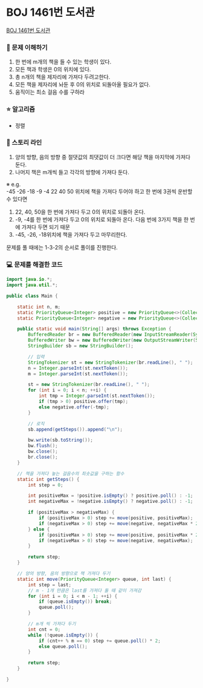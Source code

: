# BOJ 1461번 도서관

[BOJ 1461번 도서관](https://www.acmicpc.net/problem/1461)

### 🤔 문제 이해하기

1. 한 번에 m개의 책을 들 수 있는 학생이 있다.
2. 모든 책과 학생은 0의 위치에 있다.
3. 총 n개의 책을 제자리에 가져다 두려고한다.
4. 모든 책을 제자리에 놔둔 후 0의 위치로 되돌아올 필요가 없다.
5. 움직이는 최소 걸음 수를 구하라

### ⭐ 알고리즘

- 정렬

### 📖 스토리 라인

1. 양의 방향, 음의 방향 중 절댓값의 최댓값이 더 크다면 해당 책을 마지막에 가져다 둔다.
2. 나머지 책은 m개씩 들고 각각의 방향에 가져다 둔다.

※ e.g. <br/>
-45 -26 -18 -9 -4 22 40 50 위치에 책을 가져다 두어야 하고 한 번에 3권씩 운반할 수 있다면 <br/>

1. 22, 40, 50을 한 번에 가져다 두고 0의 위치로 되돌아 온다.
2. -9, -4를 한 번에 가져다 두고 0의 위치로 되돌아 온다.
   다음 번에 3가지 책을 한 번에 가져다 두면 되기 때문
3. -45, -26, -18위치에 책을 가져다 두고 마무리한다.

문제를 풀 때에는 1-3-2의 순서로 풀이를 진행한다.

### 💻 문제를 해결한 코드

```java
import java.io.*;
import java.util.*;

public class Main {

    static int n, m;
    static PriorityQueue<Integer> positive = new PriorityQueue<>(Collections.reverseOrder()); // 양수 저장
    static PriorityQueue<Integer> negative = new PriorityQueue<>(Collections.reverseOrder()); // 음수 저장

    public static void main(String[] args) throws Exception {
        BufferedReader br = new BufferedReader(new InputStreamReader(System.in));
        BufferedWriter bw = new BufferedWriter(new OutputStreamWriter(System.out));
        StringBuilder sb = new StringBuilder();

        // 입력
        StringTokenizer st = new StringTokenizer(br.readLine(), " ");
        n = Integer.parseInt(st.nextToken());
        m = Integer.parseInt(st.nextToken());

        st = new StringTokenizer(br.readLine(), " ");
        for (int i = 0; i < n; ++i) {
            int tmp = Integer.parseInt(st.nextToken());
            if (tmp > 0) positive.offer(tmp);
            else negative.offer(-tmp);
        }

        // 로직
        sb.append(getSteps()).append("\n");

        bw.write(sb.toString());
        bw.flush();
        bw.close();
        br.close();
    }

    // 책을 가져다 놓는 걸음수의 최솟값을 구하는 함수
    static int getSteps() {
        int step = 0;

        int positiveMax = !positive.isEmpty() ? positive.poll() : -1;
        int negativeMax = !negative.isEmpty() ? negative.poll() : -1;

        if (positiveMax > negativeMax) {
            if (positiveMax > 0) step += move(positive, positiveMax);
            if (negativeMax > 0) step += move(negative, negativeMax * 2);
        } else {
            if (positiveMax > 0) step += move(positive, positiveMax * 2);
            if (negativeMax > 0) step += move(negative, negativeMax);
        }

        return step;
    }

    // 양의 방향, 음의 방향으로 책 가져다 두기
    static int move(PriorityQueue<Integer> queue, int last) {
        int step = last;
        // m - 1개 만큼은 last를 가져다 둘 때 같이 가져감
        for (int i = 0; i < m - 1; ++i) {
            if (queue.isEmpty()) break;
            queue.poll();
        }

        // m개 씩 가져다 두기
        int cnt = 0;
        while (!queue.isEmpty()) {
            if (cnt++ % m == 0) step += queue.poll() * 2;
            else queue.poll();
        }

        return step;
    }

}
```
